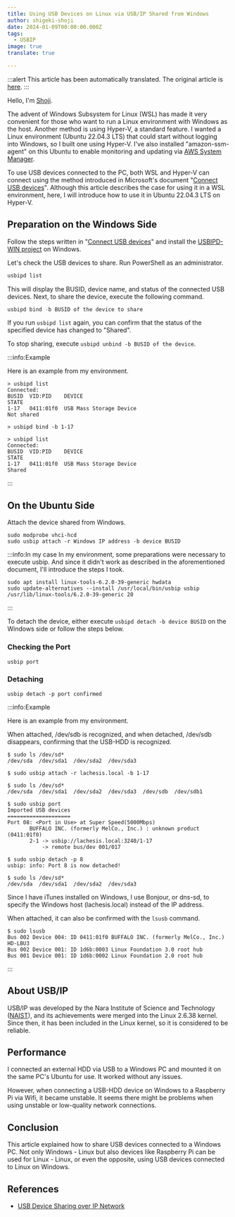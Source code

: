 ```yaml
---
title: Using USB Devices on Linux via USB/IP Shared from Windows
author: shigeki-shoji
date: 2024-01-09T00:00:00.000Z
tags:
  - USBIP
image: true
translate: true

---
```


:::alert
This article has been automatically translated.
The original article is [here](https://developer.mamezou-tech.com/blogs/2024/01/09/usbip/).
:::



Hello, I'm [Shoji](https://github.com/edward-mamezou).

The advent of Windows Subsystem for Linux (WSL) has made it very convenient for those who want to run a Linux environment with Windows as the host. Another method is using Hyper-V, a standard feature. I wanted a Linux environment (Ubuntu 22.04.3 LTS) that could start without logging into Windows, so I built one using Hyper-V. I've also installed "amazon-ssm-agent" on this Ubuntu to enable monitoring and updating via [AWS System Manager](https://docs.aws.amazon.com/ja_jp/systems-manager/latest/userguide/what-is-systems-manager.html).

To use USB devices connected to the PC, both WSL and Hyper-V can connect using the method introduced in Microsoft's document "[Connect USB devices](https://learn.microsoft.com/ja-jp/windows/wsl/connect-usb)". Although this article describes the case for using it in a WSL environment, here, I will introduce how to use it in Ubuntu 22.04.3 LTS on Hyper-V.

## Preparation on the Windows Side

Follow the steps written in "[Connect USB devices](https://learn.microsoft.com/ja-jp/windows/wsl/connect-usb)" and install the [USBIPD-WIN project](https://github.com/dorssel/usbipd-win) on Windows.

Let's check the USB devices to share. Run PowerShell as an administrator.

```powershell
usbipd list
```

This will display the BUSID, device name, and status of the connected USB devices.
Next, to share the device, execute the following command.

```powershell
usbipd bind -b BUSID of the device to share
```

If you run `usbipd list` again, you can confirm that the status of the specified device has changed to "Shared".

To stop sharing, execute `usbipd unbind -b BUSID of the device`.

:::info:Example

Here is an example from my environment.

```text
> usbipd list
Connected:
BUSID  VID:PID    DEVICE                                                        STATE
1-17   0411:01f0  USB Mass Storage Device                                       Not shared

> usbipd bind -b 1-17

> usbipd list
Connected:
BUSID  VID:PID    DEVICE                                                        STATE
1-17   0411:01f0  USB Mass Storage Device                                       Shared
```
:::

## On the Ubuntu Side

Attach the device shared from Windows.

```shell
sudo modprobe vhci-hcd
sudo usbip attach -r Windows IP address -b device BUSID
```

:::info:In my case
In my environment, some preparations were necessary to execute usbip. And since it didn't work as described in the aforementioned document, I'll introduce the steps I took.

```shell
sudo apt install linux-tools-6.2.0-39-generic hwdata
sudo update-alternatives --install /usr/local/bin/usbip usbip /usr/lib/linux-tools/6.2.0-39-generic 20
```
:::

To detach the device, either execute `usbipd detach -b device BUSID` on the Windows side or follow the steps below.

### Checking the Port

```shell
usbip port
```

### Detaching

```shell
usbip detach -p port confirmed
```

:::info:Example

Here is an example from my environment.

When attached, /dev/sdb is recognized, and when detached, /dev/sdb disappears, confirming that the USB-HDD is recognized.

```text
$ sudo ls /dev/sd*
/dev/sda  /dev/sda1  /dev/sda2  /dev/sda3

$ sudo usbip attach -r lachesis.local -b 1-17

$ sudo ls /dev/sd*
/dev/sda  /dev/sda1  /dev/sda2  /dev/sda3  /dev/sdb  /dev/sdb1

$ sudo usbip port
Imported USB devices
====================
Port 08: <Port in Use> at Super Speed(5000Mbps)
       BUFFALO INC. (formerly MelCo., Inc.) : unknown product (0411:01f0)
       2-1 -> usbip://lachesis.local:3240/1-17
           -> remote bus/dev 001/017

$ sudo usbip detach -p 8
usbip: info: Port 8 is now detached!

$ sudo ls /dev/sd*
/dev/sda  /dev/sda1  /dev/sda2  /dev/sda3
```

Since I have iTunes installed on Windows, I use Bonjour, or dns-sd, to specify the Windows host (lachesis.local) instead of the IP address.

When attached, it can also be confirmed with the `lsusb` command.

```text
$ sudo lsusb
Bus 002 Device 004: ID 0411:01f0 BUFFALO INC. (formerly MelCo., Inc.) HD-LBU3
Bus 002 Device 001: ID 1d6b:0003 Linux Foundation 3.0 root hub
Bus 001 Device 001: ID 1d6b:0002 Linux Foundation 2.0 root hub
```
:::

## About USB/IP

USB/IP was developed by the Nara Institute of Science and Technology ([NAIST](https://www.naist.jp/)), and its achievements were merged into the Linux 2.6.38 kernel. Since then, it has been included in the Linux kernel, so it is considered to be reliable.

## Performance

I connected an external HDD via USB to a Windows PC and mounted it on the same PC's Ubuntu for use. It worked without any issues.

However, when connecting a USB-HDD device on Windows to a Raspberry Pi via Wifi, it became unstable. It seems there might be problems when using unstable or low-quality network connections.

## Conclusion

This article explained how to share USB devices connected to a Windows PC. Not only Windows - Linux but also devices like Raspberry Pi can be used for Linux - Linux, or even the opposite, using USB devices connected to Linux on Windows.

## References

- [USB Device Sharing over IP Network](https://usbip.sourceforge.net/old/index.html)
